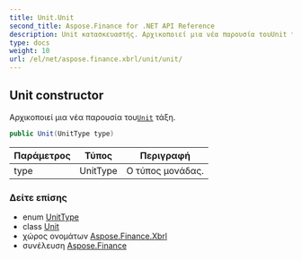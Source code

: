 ```yaml
---
title: Unit.Unit
second_title: Aspose.Finance for .NET API Reference
description: Unit κατασκευαστής. Αρχικοποιεί μια νέα παρουσία τουUnit τάξη.
type: docs
weight: 10
url: /el/net/aspose.finance.xbrl/unit/unit/
---
```

## Unit constructor

Αρχικοποιεί μια νέα παρουσία του[`Unit`](../) τάξη.

```csharp
public Unit(UnitType type)
```

| Παράμετρος | Τύπος | Περιγραφή |
| --- | --- | --- |
| type | UnitType | Ο τύπος μονάδας. |

### Δείτε επίσης

* enum [UnitType](../../unittype/)
* class [Unit](../)
* χώρος ονομάτων [Aspose.Finance.Xbrl](../../unit/)
* συνέλευση [Aspose.Finance](../../../)



